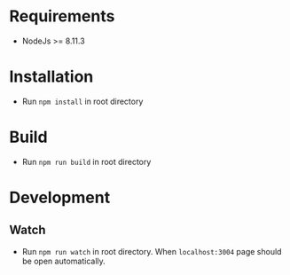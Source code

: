 # Requirements

- NodeJs >= 8.11.3

# Installation

- Run `npm install` in root directory

# Build

- Run `npm run build` in root directory

# Development

## Watch

- Run `npm run watch` in root directory. When `localhost:3004` page should be open automatically.